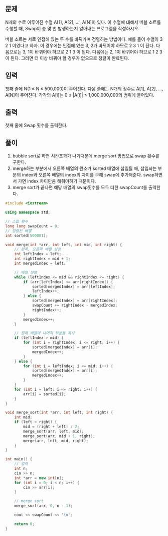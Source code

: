 ## 문제
N개의 수로 이루어진 수열 A[1], A[2], …, A[N]이 있다. 이 수열에 대해서 버블 소트를 수행할 때, Swap이 총 몇 번 발생하는지 알아내는 프로그램을 작성하시오.

버블 소트는 서로 인접해 있는 두 수를 바꿔가며 정렬하는 방법이다. 예를 들어 수열이 3 2 1 이었다고 하자. 이 경우에는 인접해 있는 3, 2가 바뀌어야 하므로 2 3 1 이 된다. 다음으로는 3, 1이 바뀌어야 하므로 2 1 3 이 된다. 다음에는 2, 1이 바뀌어야 하므로 1 2 3 이 된다. 그러면 더 이상 바꿔야 할 경우가 없으므로 정렬이 완료된다.

## 입력
첫째 줄에 N(1 ≤ N ≤ 500,000)이 주어진다. 다음 줄에는 N개의 정수로 A[1], A[2], …, A[N]이 주어진다. 각각의 A[i]는 0 ≤ |A[i]| ≤ 1,000,000,000의 범위에 들어있다.

## 출력
첫째 줄에 Swap 횟수를 출력한다.

## 풀이
1. bubble sort로 하면 시간초과가 나기때문에 merge sort 방법으로 swap 횟수를 구한다.
2. merge하는 부분에서 오른쪽 배열의 원소가 sorted 배열에 삽입될 때, 삽입되는 부분의 index와 오른쪽 배열의 index의 차이를 구해 swap에 추가해준다. swap하면서 가면 index 차이만큼 해줘야하기 때문이다.
3. merge sort가 끝나면 해당 배열의 swap횟수를 모두 더한 swapCount를 출력한다.

```cpp
#include <iostream>

using namespace std;

// 스왑 횟수
long long swapCount = 0;
// 정렬된 배열
int sorted[500001];

void merge(int *arr, int left, int mid, int right) {
    // 왼쪽, 오른쪽 배열 설정
    int leftIndex = left;
    int rightIndex = mid + 1;
    int mergedIndex = left;

    // 배열 정렬
    while (leftIndex <= mid && rightIndex <= right) {
        if (arr[leftIndex] <= arr[rightIndex]) {
            sorted[mergedIndex] = arr[leftIndex];
            leftIndex++;
        } else {
            sorted[mergedIndex] = arr[rightIndex];
            swapCount += rightIndex - mergedIndex;
            rightIndex++;
        }
        mergedIndex++;
    }

    // 원래 배열에 나머지 부분들 복사
    if (leftIndex > mid) {
        for (int i = rightIndex; i <= right; i++) {
            sorted[mergedIndex] = arr[i];
            mergedIndex++;
        }
    } else {
        for (int i = leftIndex; i <= mid; i++) {
            sorted[mergedIndex] = arr[i];
            mergedIndex++;
        }
    }
    for (int i = left; i <= right; i++) {
        arr[i] = sorted[i];
    }
}

void merge_sort(int *arr, int left, int right) {
    int mid;
    if (left < right) {
        mid = (right + left) / 2;
        merge_sort(arr, left, mid);
        merge_sort(arr, mid + 1, right);
        merge(arr, left, mid, right);
    }
}

int main() {
    // 입력
    int n;
    cin >> n;
    int *arr = new int[n];
    for (int i = 0; i < n; i++) {
        cin >> arr[i];
    }

    // merge sort
    merge_sort(arr, 0, n - 1);

    cout << swapCount << '\n';

    return 0;
}
```
